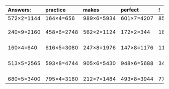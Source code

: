 | Answers: | practice | makes | perfect | ! |
| :--- | :--- | :--- | :--- | :--- |
| 572×2=1144 | 164×4=656 | 989×6=5934 | 601×7=4207 | 851×4=3404 | 
|   |   |   |   |   | 
|   |   |   |   |   | 
|   |   |   |   |   | 
| 240×9=2160 | 458×6=2748 | 562×2=1124 | 172×2=344 | 180×5=900 | 
|   |   |   |   |   | 
|   |   |   |   |   | 
|   |   |   |   |   | 
|   |   |   |   |   | 
| 160×4=640 | 616×5=3080 | 247×8=1976 | 147×8=1176 | 110×8=880 | 
|   |   |   |   |   | 
|   |   |   |   |   | 
|   |   |   |   |   | 
|   |   |   |   |   | 
| 513×5=2565 | 593×8=4744 | 905×6=5430 | 948×6=5688 | 349×8=2792 | 
|   |   |   |   |   | 
|   |   |   |   |   | 
|   |   |   |   |   | 
|   |   |   |   |   | 
| 680×5=3400 | 795×4=3180 | 212×7=1484 | 493×8=3944 | 775×3=2325 | 

